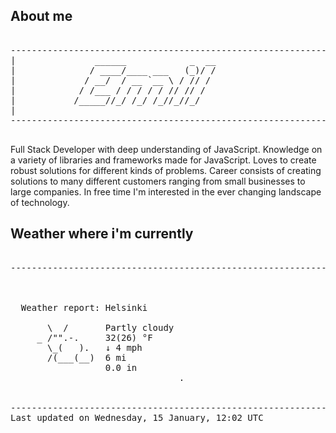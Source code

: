 ## About me

<pre>

--------------------------------------------------------------------------------------
|			    ______            _  __
|			   / ____/____ ___   (_)/ /
|			  / __/  / __ `__ \ / // / 
|			 / /___ / / / / / // // /  
|			/_____//_/ /_/ /_//_//_/   
|                           
--------------------------------------------------------------------------------------

</pre>

Full Stack Developer with deep understanding of JavaScript. Knowledge on a variety of libraries and frameworks made for JavaScript. Loves to create robust solutions for different kinds of problems. Career consists of creating solutions to many different customers ranging from small businesses to large companies. In free time I'm interested in the ever changing landscape of technology. 



## Weather where i'm currently  

<pre>

--------------------------------------------------------------------------------------


 
  Weather report: Helsinki  
    
       \  /       Partly cloudy  
     _ /"".-.     32(26) °F  
       \_(   ).   ↓ 4 mph  
       /(___(__)  6 mi  
                  0.0 in  
                                .


--------------------------------------------------------------------------------------
Last updated on Wednesday, 15 January, 12:02 UTC
</pre>
